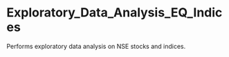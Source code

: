 # Exploratory_Data_Analysis_EQ_Indices
Performs exploratory data analysis on NSE stocks and indices.
